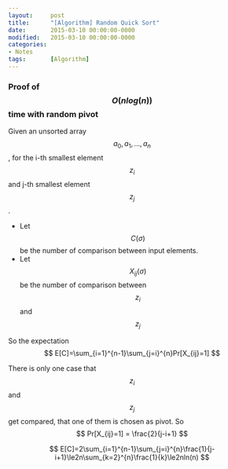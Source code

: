```yaml
---
layout: 	post
title:  	"[Algorithm] Random Quick Sort"
date:   	2015-03-10 00:00:00-0000
modified:	2015-03-10 00:00:00-0000
categories: 
- Notes
tags:		[Algorithm]
---
```


### Proof of $$ O(nlog(n)) $$ time with random pivot

Given an unsorted array $$ a_0,a_1,...,a_n $$, for the i-th smallest element $$ z_i $$ and j-th smallest element $$ z_j $$.

+ Let $$ C(\sigma) $$ be the number of comparison between input elements.
+ Let $$ X_{ij}(\sigma) $$ be the number of comparison between $$ z_i $$ and $$ z_j $$

So the expectation $$ E[C]=\sum_{i=1}^{n-1}\sum_{j=i}^{n}Pr[X_{ij}=1] $$

There is only one case that $$ z_i $$ and $$ z_j $$ get compared, that one of them is chosen as pivot. So $$ Pr[X_{ij}=1] = \frac{2}{j-i+1} $$

$$ E[C]=2\sum_{i=1}^{n-1}\sum_{j=i}^{n}\frac{1}{j-i+1}\le2n\sum_{k=2}^{n}\frac{1}{k}\le2nln(n) $$  

